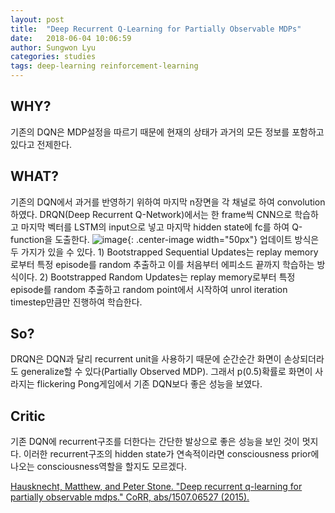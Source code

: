 ```yaml
---
layout: post
title:  "Deep Recurrent Q-Learning for Partially Observable MDPs"
date:   2018-06-04 10:06:59
author: Sungwon Lyu
categories: studies
tags: deep-learning reinforcement-learning
---
```

## WHY? 
기존의 DQN은 MDP설정을 따르기 때문에 현재의 상태가 과거의 모든 정보를 포함하고 있다고 전제한다. 

## WHAT?
기존의 DQN에서 과거를 반영하기 위하여 마지막 n장면을 각 채널로 하여 convolution하였다. DRQN(Deep Recurrent Q-Network)에서는 한 frame씩 CNN으로 학습하고 마지막 벡터를 LSTM의 input으로 넣고 마지막 hidden state에 fc를 하여 Q-function을 도출한다. 
![image](/assets/images/drqn.png){: .center-image width="50px"}
업데이트 방식은 두 가지가 있을 수 있다. 1) Bootstrapped Sequential Updates는 replay memory로부터 특정 episode를 random 추출하고 이를 처음부터 에피소드 끝까지 학습하는 방식이다. 2) Bootstrapped Random Updates는 replay memory로부터 특정 episode를 random 추출하고 random point에서 시작하여 unrol iteration timestep만큼만 진행하여 학습한다. 

## So?
DRQN은 DQN과 달리 recurrent unit을 사용하기 때문에 순간순간 화면이 손상되더라도 generalize할 수 있다(Partially Observed MDP). 그래서 p(0.5)확률로 화면이 사라지는 flickering Pong게임에서 기존 DQN보다 좋은 성능을 보였다.  

## Critic
기존 DQN에 recurrent구조를 더한다는 간단한 발상으로 좋은 성능을 보인 것이 멋지다. 이러한 recurrent구조의 hidden state가 연속적이라면 consciousness prior에 나오는 consciousness역할을 할지도 모르겠다. 

[Hausknecht, Matthew, and Peter Stone. "Deep recurrent q-learning for partially observable mdps." CoRR, abs/1507.06527 (2015).](https://arxiv.org/abs/1507.06527)